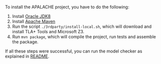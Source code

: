 To install the APALACHE project, you have to do the following:

 1. Install [Oracle JDK8](http://www.oracle.com/technetwork/java/javase/downloads/jdk8-downloads-2133151.html)
 1. Install [Apache Maven](https://maven.apache.org/)
 1. Run the script `./3rdparty/install-local.sh`, which will download
    and install TLA+ Tools and Microsoft Z3.
 1. Run `mvn package`, which will compile the project, run tests
    and assemble the package.

If all these steps were successful, you can run the model checker as explained
in [README](./README.md).

